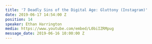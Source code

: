 ```yaml
---
title: '7 Deadly Sins of the Digital Age: Gluttony (Instagram)'
date: 2019-06-17 14:54:00 Z
position: 14
speaker: Ethan Harrington
media: https://www.youtube.com/embed/L0biIZRMpug
message_date: 2019-06-16 10:00:00 Z
---
```


